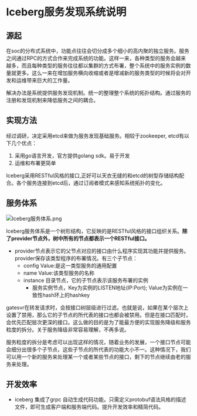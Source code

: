 # Iceberg服务发现系统说明
## 源起
在soc的分布式系统中，功能点往往会切分成多个细小的高内聚的独立服务。服务之间通过RPC的方式合作来完成系统的功能。这样一来，各种类型的服务会越来越多，而且每种类型的服务往往都以集群的方式布署，整个系统中的服务实例的数量就更多。这么一来在增加服务横向收缩或者是增减新的服务类型的时候将会对开发和运维带来巨大的工作量。

解决办法是系统提供服务发现机制。统一的整理整个系统的拓扑结构。通过服务的注册和发现机制来降低服务之间的耦合。

## 实现方法
经过调研，决定采用etcd来做为服务发现基础服务。相较于zookeeper, etcd有以下几个优点：

1. 采用go语言开发，官方提供golang sdk。易于开发
2. 运维和布署更简单

Iceberg采用RESTful风格的接口,正好可以天衣无缝的和etcd的树型存储结构配合。各个服务连接到etcd后，通过订阅者模式来感知系统拓扑的变化。

## 服务体系
![Iceberg服务体系.png](Iceberg服务体系.png)


Iceberg服务体系是一个树形结构，它反映的是RESTful风格的接口组织关系。**除了provider节点外，树中所有的节点都表示一个RESTful接口。**

* provider节点表示它的父节点对应的接口由什么程序实现其功能并提供服务。
provider保存该类型程序的布署情况。有三个子节点：
    - config  Value:是这一类型服务的通用配置
    - name    Value:该类型服务的名称
    - instance  目录节点，它的子节点表示该服务布署的实例
        - 服务实例节点，Key为实例的LISTEN地址(IP:Port); Value为实例在一致性hash环上的hashkey

gatesvr在转发请求时，会按接口树层级进行过滤。也就是说，如果在某个层次上设置了禁用，那么它的子节点的所代表的接口也都会被禁用。但是在接口匹配时，会优先匹配层次更深的接口。这么做的目的是为了能最方便的实现服务降级和服务粒度的拆分。关于服务降级非常容易理解，不再多说。

服务粒度的拆分是考虑可以出现这样的情况，随着业务的发展，一个接口节点可能会细分出很多个子节点，这些子节点的所代表的功能大小不一。这种情况下，我们可以用一个新的服务来处理某一个或者某些节点的接口，剩下的节点继续由老的服务来处理。

## 开发效率

* iceberg 集成了grpc 自动生成代码功能。只需定义protobuf语法风格的描述文件，即可生成客户端和服务端代码。提升开发效率和精简代码。